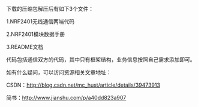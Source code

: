 下载的压缩包解压后有如下3个文件：

1.NRF2401无线通信两端代码

2.NRF2401模块数据手册

3.README文档

代码包括通信双方的代码，其中只有框架结构，业务信息按照自己需求添加即可。

如有什么疑问，可以访问资源相关文章地址：

CSDN：http://blog.csdn.net/mc_hust/article/details/39473913

简书：http://www.jianshu.com/p/a40dd823a907
